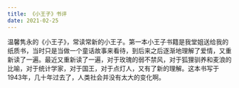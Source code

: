 ```yaml
---
title: 《小王子》书评
date: 2021-02-25
---
```


温馨隽永的《小王子》，常读常新的小王子。第一本小王子书籍是我堂姐送给我的纸质书，当时只是当做一个童话故事来看待，到后来之后逐渐地理解了爱情，又重新读了一遍。最近又重新读了一遍，对于玫瑰的弱不禁风，对于狐狸驯养和麦浪的比喻，对于统计学家，对于国王，对于点灯人，又有了新的理解。这本书写于1943年，几十年过去了，人类社会并没有太大的变化啊。 

 

 
